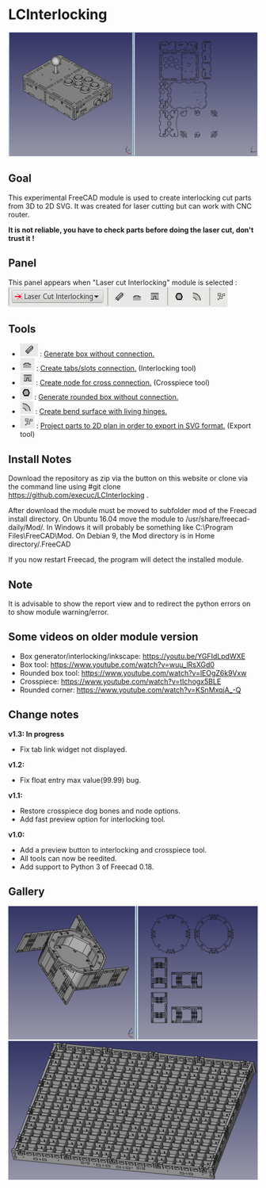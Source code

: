 LCInterlocking
==========

![Illustration](docs/imgs/illustration.png)<br>

Goal
--------------------
This experimental FreeCAD module is used to create interlocking cut parts from 3D to 2D SVG. It was created for laser cutting but can work with CNC router.<br>

**It is not reliable, you have to check parts before doing the laser cut, don't trust it !**

Panel
--------------------
This panel appears when "Laser cut Interlocking" module is selected :
![Illustration](docs/imgs/panel.png)

Tools
--------------------
 * ![Illustration](docs/imgs/box_generator.png) : [Generate box without connection.](docs/box_generator.md)
 * ![Illustration](docs/imgs/interlocking.png) : [Create tabs/slots connection.](docs/interlocking.md) (Interlocking tool)
 * ![Illustration](docs/imgs/crosspiece.png) : [Create node for cross connection.](docs/crosspiece.md) (Crosspiece tool)
 * ![Illustration](docs/imgs/roundedboxgenerator.png) : [Generate rounded box without connection.](docs/rounded_box_generator.md)
 * ![Illustration](docs/imgs/living_hinges.png) : [Create bend surface with living hinges.](docs/living_hinges.md)
 * ![Illustration](docs/imgs/export.png) : [Project parts to 2D plan in order to export in SVG format.](docs/export.md) (Export tool)

Install Notes
--------------------
Download the repository as zip via the button on this website or clone via the command line using #git clone https://github.com/execuc/LCInterlocking .

After download the module must be moved to subfolder mod of the Freecad install directory. 
On Ubuntu 16.04 move the module to /usr/share/freecad-daily/Mod/. In Windows it will probably be something like C:\Program Files\FreeCAD\Mod. 
On Debian 9, the Mod directory is in Home directory/.FreeCAD

If you now restart Freecad, the program will detect the installed module.

Note
--------------------
It is advisable to show the report view and to redirect the python errors on to show module warning/error.

Some videos on older module version
-----------------------------------------
 * Box generator/interlocking/inkscape: https://youtu.be/YGFIdLpdWXE
 * Box tool: https://www.youtube.com/watch?v=wuu_lRsXGd0
 * Rounded box tool:  https://www.youtube.com/watch?v=lEOgZ6k9Vxw
 * Crosspiece: https://www.youtube.com/watch?v=tIchogx5BLE
 * Rounded corner: https://www.youtube.com/watch?v=KSnMxqjA_-Q
 
 Change notes
--------------------
**v1.3: In progress**
 * Fix tab link widget not displayed.

**v1.2:**
 * Fix float entry max value(99.99) bug.
 
**v1.1:**
 * Restore crosspiece dog bones and node options.
 * Add fast preview option for interlocking tool.

**v1.0:**
 * Add a preview button to interlocking and crosspiece tool.
 * All tools can now be reedited.
 * Add support to Python 3 of Freecad 0.18.
 
 Gallery
--------------------
![Illustration](docs/imgs/illustration2.png)<br>
![Illustration](docs/imgs/illustration3.png)<br>
